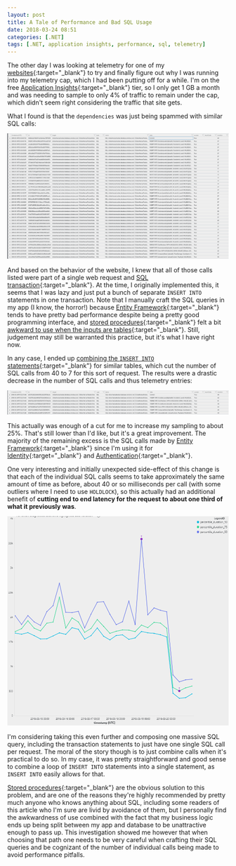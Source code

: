 ```yaml
---
layout: post
title: A Tale of Performance and Bad SQL Usage
date: 2018-03-24 08:51
categories: [.NET]
tags: [.NET, application insights, performance, sql, telemetry]
---
```

The other day I was looking at telemetry for one of my [websites](https://clickerheroestracker.azurewebsites.net/){:target="_blank"} to try and finally figure out why I was running into my telemetry cap, which I had been putting off for a while. I'm on the free [Application Insights](https://azure.microsoft.com/en-us/services/application-insights/){:target="_blank"} tier, so I only get 1 GB a month and was needing to sample to only 4% of traffic to remain under the cap, which didn't seem right considering the traffic that site gets.

What I found is that the `dependencies` was just being spammed with similar SQL calls:

[![Similar SQL calls](/assets/SqlCalls.png)](/assets/SqlCalls.png)

And based on the behavior of the website, I knew that all of those calls listed were part of a single web request and [SQL transaction](https://docs.microsoft.com/en-us/sql/t-sql/language-elements/transactions-transact-sql){:target="_blank"}. At the time, I originally implemented this, it seems that I was lazy and just put a bunch of separate `INSERT INTO` statements in one transaction. Note that I manually craft the SQL queries in my app (I know, the horror!) because [Entity Framework](https://docs.microsoft.com/en-us/aspnet/entity-framework){:target="_blank"} tends to have pretty bad performance despite being a pretty good programming interface, and [stored procedures](https://docs.microsoft.com/en-us/sql/relational-databases/stored-procedures/stored-procedures-database-engine){:target="_blank"} felt a bit [awkward to use when the inputs are tables](https://docs.microsoft.com/en-us/sql/relational-databases/tables/use-table-valued-parameters-database-engine){:target="_blank"}. Still, judgement may still be warranted this practice, but it's what I have right now.

In any case, I ended up [combining the `INSERT INTO` statements](https://github.com/dfederm/ClickerHeroesTracker/commit/da320be6c60ab8422a54842fc3eac996e77ec1cb){:target="_blank"} for similar tables, which cut the number of SQL calls from 40 to 7 for this sort of request. The results were a drastic decrease in the number of SQL calls and thus telemetry entries:

[![SQL calls after](/assets/SqlCallsAfter.png)](/assets/SqlCallsAfter.png)

This actually was enough of a cut for me to increase my sampling to about 25%. That's still lower than I'd like, but it's a great improvement. The majority of the remaining excess is the SQL calls made by [Entity Framework](https://docs.microsoft.com/en-us/aspnet/entity-framework){:target="_blank"} since I'm using it for [Identity](https://docs.microsoft.com/en-us/aspnet/core/security/authentication/identity?tabs=visual-studio%2Caspnetcore2x){:target="_blank"} and [Authentication](https://github.com/openiddict/openiddict-core){:target="_blank"}.

One very interesting and initially unexpected side-effect of this change is that each of the individual SQL calls seems to take approximately the same amount of time as before, about 40 or so milliseconds per call (with some outliers where I need to use `HOLDLOCK`), so this actually had an additional benefit of **cutting end to end latency for the request to about one third of what it previously was**.

[![SQL latency](/assets/SqlLatency.png)](/assets/SqlLatency.png)

I'm considering taking this even further and composing one massive SQL query, including the transaction statements to just have one single SQL call per request. The moral of the story though is to just combine calls when it's practical to do so. In my case, it was pretty straightforward and good sense to combine a loop of `INSERT INTO` statements into a single statement, as `INSERT INTO` easily allows for that.

[Stored procedures](https://docs.microsoft.com/en-us/sql/relational-databases/stored-procedures/stored-procedures-database-engine){:target="_blank"} are the obvious solution to this problem, and are one of the reasons they're highly recommended by pretty much anyone who knows anything about SQL, including some readers of this article who I'm sure are livid by avoidance of them, but I personally find the awkwardness of use combined with the fact that my business logic ends up being split between my app and database to be unattractive enough to pass up. This investigation showed me however that when choosing that path one needs to be very careful when crafting their SQL queries and be cognizant of the number of individual calls being made to avoid performance pitfalls.
